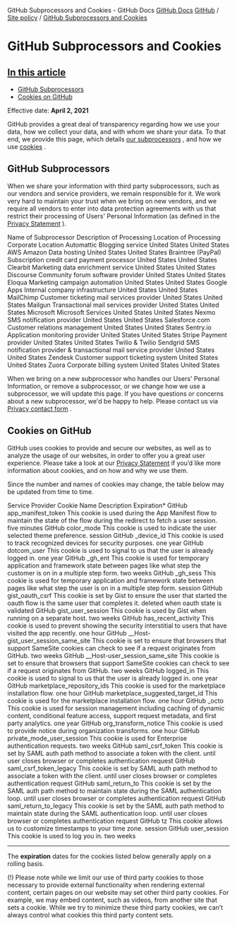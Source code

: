 GitHub Subprocessors and Cookies - GitHub Docs
[GitHub Docs](/en)
[GitHub](/en/github)
/
[Site policy](/en/github/site-policy)
/
[GitHub Subprocessors and Cookies](/en/github/site-policy/github-subprocessors-and-cookies)

# GitHub Subprocessors and Cookies

## [In this article](#in-this-article)
- [GitHub Subprocessors](#github-subprocessors)
- [Cookies on GitHub](#cookies-on-github)

Effective date:
**April 2, 2021**

GitHub provides a great deal of transparency regarding how we use your data, how we collect your data, and with whom we share your data. To that end, we provide this page, which details
[our subprocessors](#github-subprocessors)
, and how we use
[cookies](#cookies-on-github)
.

## GitHub Subprocessors

When we share your information with third party subprocessors, such as our vendors and service providers, we remain responsible for it. We work very hard to maintain your trust when we bring on new vendors, and we require all vendors to enter into data protection agreements with us that restrict their processing of Users' Personal Information (as defined in the
[Privacy Statement](/en/articles/github-privacy-statement)
).

Name of Subprocessor
Description of Processing
Location of Processing
Corporate Location
Automattic
Blogging service
United States
United States
AWS Amazon
Data hosting
United States
United States
Braintree (PayPal)
Subscription credit card payment processor
United States
United States
Clearbit
Marketing data enrichment service
United States
United States
Discourse
Community forum software provider
United States
United States
Eloqua
Marketing campaign automation
United States
United States
Google Apps
Internal company infrastructure
United States
United States
MailChimp
Customer ticketing mail services provider
United States
United States
Mailgun
Transactional mail services provider
United States
United States
Microsoft
Microsoft Services
United States
United States
Nexmo
SMS notification provider
United States
United States
Salesforce.com
Customer relations management
United States
United States
Sentry.io
Application monitoring provider
United States
United States
Stripe
Payment provider
United States
United States
Twilio &amp; Twilio Sendgrid
SMS notification provider &amp; transactional mail service provider
United States
United States
Zendesk
Customer support ticketing system
United States
United States
Zuora
Corporate billing system
United States
United States

When we bring on a new subprocessor who handles our Users' Personal Information, or remove a subprocessor, or we change how we use a subprocessor, we will update this page. If you have questions or concerns about a new subprocessor, we'd be happy to help. Please contact us via
[Privacy contact form](https://github.com/contact/privacy)
.

## Cookies on GitHub

GitHub uses cookies to provide and secure our websites, as well as to analyze the usage of our websites, in order to offer you a great user experience. Please take a look at our
[Privacy Statement](/en/github/site-policy/github-privacy-statement#our-use-of-cookies-and-tracking)
if you’d like more information about cookies, and on how and why we use them.

Since the number and names of cookies may change, the table below may be updated from time to time.

Service Provider
Cookie Name
Description
Expiration*
GitHub
app_manifest_token
This cookie is used during the App Manifest flow to maintain the state of the flow during the redirect to fetch a user session.
five minutes
GitHub
color_mode
This cookie is used to indicate the user selected theme preference.
session
GitHub
_device_id
This cookie is used to track recognized devices for security purposes.
one year
GitHub
dotcom_user
This cookie is used to signal to us that the user is already logged in.
one year
GitHub
_gh_ent
This cookie is used for temporary application and framework state between pages like what step the customer is on in a multiple step form.
two weeks
GitHub
_gh_sess
This cookie is used for temporary application and framework state between pages like what step the user is on in a multiple step form.
session
GitHub
gist_oauth_csrf
This cookie is set by Gist to ensure the user that started the oauth flow is the same user that completes it.
deleted when oauth state is validated
GitHub
gist_user_session
This cookie is used by Gist when running on a separate host.
two weeks
GitHub
has_recent_activity
This cookie is used to prevent showing the security interstitial to users that have visited the app recently.
one hour
GitHub
__Host-gist_user_session_same_site
This cookie is set to ensure that browsers that support SameSite cookies can check to see if a request originates from GitHub.
two weeks
GitHub
__Host-user_session_same_site
This cookie is set to ensure that browsers that support SameSite cookies can check to see if a request originates from GitHub.
two weeks
GitHub
logged_in
This cookie is used to signal to us that the user is already logged in.
one year
GitHub
marketplace_repository_ids
This cookie is used for the marketplace installation flow.
one hour
GitHub
marketplace_suggested_target_id
This cookie is used for the marketplace installation flow.
one hour
GitHub
_octo
This cookie is used for session management including caching of dynamic content, conditional feature access, support request metadata, and first party analytics.
one year
GitHub
org_transform_notice
This cookie is used to provide notice during organization transforms.
one hour
GitHub
private_mode_user_session
This cookie is used for Enterprise authentication requests.
two weeks
GitHub
saml_csrf_token
This cookie is set by SAML auth path method to associate a token with the client.
until user closes browser or completes authentication request
GitHub
saml_csrf_token_legacy
This cookie is set by SAML auth path method to associate a token with the client.
until user closes browser or completes authentication request
GitHub
saml_return_to
This cookie is set by the SAML auth path method to maintain state during the SAML authentication loop.
until user closes browser or completes authentication request
GitHub
saml_return_to_legacy
This cookie is set by the SAML auth path method to maintain state during the SAML authentication loop.
until user closes browser or completes authentication request
GitHub
tz
This cookie allows us to customize timestamps to your time zone.
session
GitHub
user_session
This cookie is used to log you in.
two weeks

***
The
**expiration**
dates for the cookies listed below generally apply on a rolling basis.

(!) Please note while we limit our use of third party cookies to those necessary to provide external functionality when rendering external content, certain pages on our website may set other third party cookies. For example, we may embed content, such as videos, from another site that sets a cookie. While we try to minimize these third party cookies, we can’t always control what cookies this third party content sets.
